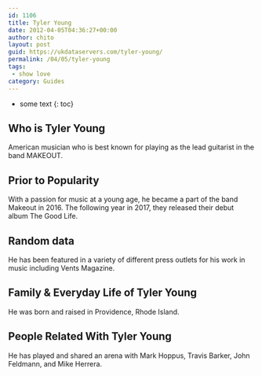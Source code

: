 ```yaml
---
id: 1106
title: Tyler Young
date: 2012-04-05T04:36:27+00:00
author: chito
layout: post
guid: https://ukdataservers.com/tyler-young/
permalink: /04/05/tyler-young
tags:
 - show love
category: Guides
---
```


* some text
{: toc}
          
          
## Who is  Tyler Young
                  
                  
                  
American musician who is best known for playing as the lead guitarist in the band MAKEOUT. 
                  
                
                
                
## Prior to Popularity 
                  
                  
                  
With a passion for music at a young age, he became a part of the band Makeout in 2016. The following year in 2017, they released their debut album The Good Life. 
                  
                
                
                
## Random data 
                  
                  
                  
He has been featured in a variety of different press outlets for his work in music including Vents Magazine. 
                  
                
                
                
## Family & Everyday Life of Tyler Young
                  
                  
                  
He was born and raised in Providence, Rhode Island. 
                  
                
                
                
## People Related With  Tyler Young
                  
                  
                  
He has played and shared an arena with Mark Hoppus, Travis Barker, John Feldmann, and Mike Herrera. 
                  
                
              
            
          
          
          
    
    
  
